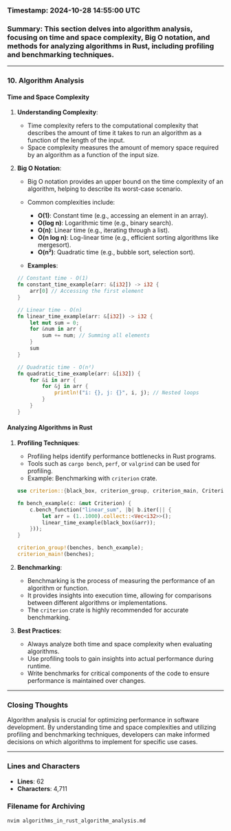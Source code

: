 ### Timestamp: 2024-10-28 14:55:00 UTC

### Summary: This section delves into algorithm analysis, focusing on time and space complexity, Big O notation, and methods for analyzing algorithms in Rust, including profiling and benchmarking techniques.

---

### 10. Algorithm Analysis

#### Time and Space Complexity
1. **Understanding Complexity**:
   - Time complexity refers to the computational complexity that describes the amount of time it takes to run an algorithm as a function of the length of the input.
   - Space complexity measures the amount of memory space required by an algorithm as a function of the input size.

2. **Big O Notation**:
   - Big O notation provides an upper bound on the time complexity of an algorithm, helping to describe its worst-case scenario.
   - Common complexities include:
     - **O(1)**: Constant time (e.g., accessing an element in an array).
     - **O(log n)**: Logarithmic time (e.g., binary search).
     - **O(n)**: Linear time (e.g., iterating through a list).
     - **O(n log n)**: Log-linear time (e.g., efficient sorting algorithms like mergesort).
     - **O(n²)**: Quadratic time (e.g., bubble sort, selection sort).

   - **Examples**:
   ```rust
   // Constant time - O(1)
   fn constant_time_example(arr: &[i32]) -> i32 {
       arr[0] // Accessing the first element
   }

   // Linear time - O(n)
   fn linear_time_example(arr: &[i32]) -> i32 {
       let mut sum = 0;
       for &num in arr {
           sum += num; // Summing all elements
       }
       sum
   }

   // Quadratic time - O(n²)
   fn quadratic_time_example(arr: &[i32]) {
       for &i in arr {
           for &j in arr {
               println!("i: {}, j: {}", i, j); // Nested loops
           }
       }
   }
   ```

#### Analyzing Algorithms in Rust
1. **Profiling Techniques**:
   - Profiling helps identify performance bottlenecks in Rust programs.
   - Tools such as `cargo bench`, `perf`, or `valgrind` can be used for profiling.
   - Example: Benchmarking with `criterion` crate.
   ```rust
   use criterion::{black_box, criterion_group, criterion_main, Criterion};

   fn bench_example(c: &mut Criterion) {
       c.bench_function("linear_sum", |b| b.iter(|| {
           let arr = (1..1000).collect::<Vec<i32>>();
           linear_time_example(black_box(&arr));
       }));
   }

   criterion_group!(benches, bench_example);
   criterion_main!(benches);
   ```

2. **Benchmarking**:
   - Benchmarking is the process of measuring the performance of an algorithm or function.
   - It provides insights into execution time, allowing for comparisons between different algorithms or implementations.
   - The `criterion` crate is highly recommended for accurate benchmarking.

3. **Best Practices**:
   - Always analyze both time and space complexity when evaluating algorithms.
   - Use profiling tools to gain insights into actual performance during runtime.
   - Write benchmarks for critical components of the code to ensure performance is maintained over changes.

---

### Closing Thoughts
Algorithm analysis is crucial for optimizing performance in software development. By understanding time and space complexities and utilizing profiling and benchmarking techniques, developers can make informed decisions on which algorithms to implement for specific use cases.

---

### Lines and Characters
- **Lines**: 62
- **Characters**: 4,711

### Filename for Archiving
```bash
nvim algorithms_in_rust_algorithm_analysis.md
```
